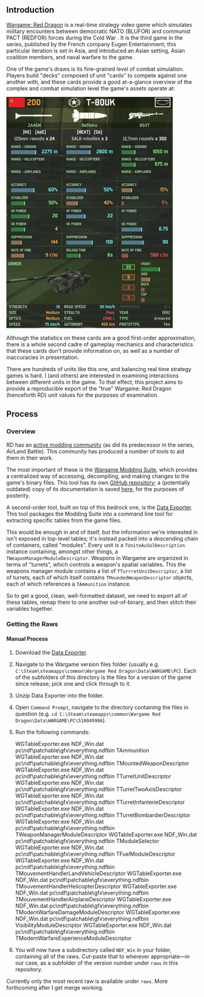 ## Introduction

[Wargame: Red Dragon](https://en.wikipedia.org/wiki/Wargame:_Red_Dragon) is a real-time strategy video game which
simulates military encounters between democratic NATO (BLUFOR) and communist PACT (REDFOR) forces during the Cold War
. It is the third game in the series, published by the French company Eugen Entertainment; this particular iteration
is set in Asia, and introduced an Asian setting, Asian coalition members, and naval warfare to the game.

One of the game's draws is its fine-grained level of combat simulation. Players build "decks" composed of unit
"cards" to compete against one another with, and these cards provide a good at-a-glance overview of the complex and
combat simulation level the game's assets operate at:

![stuff](figures/T80UK-Unit-Card.png)

Although the statistics on these cards are a good first-order approximation, there is a whole second cadre of
gameplay mechanics and characteristics that these cards don't provide information on, as well as a number of
inaccuracies in presentation.

There are hundreds of units like this one, and balancing real time strategy games is hard. I (and others) are interested
in examining interactions between different units in the game. To that effect, this project aims to provide a
reproducible export of the "true" Wargame: Red Dragon (henceforth RD) unit values for the purposes of examination.

## Process
### Overview

RD has an [active modding community](http://forums.eugensystems.com/viewforum.php?f=187) (as did its predecessor in
the series, AirLand Battle). This community has produced a number of tools to aid them in their work.

The most important of these is the [Wargame Modding Suite](http://forums.eugensystems.com/viewtopic.php?t=45922), which
provides a centralized way of accessing, decompiling, and making changes to the game's binary files. This tool has
its own [GitHub repository](https://github.com/enohka/moddingSuite); a (potentially outdated) copy of its
documentation is saved [here](figures\wargame-modding-suite.pdf), for the purposes of posterity.

A second-order tool, built on top of this bedrock one, is the [Data Exporter](http://forums.eugensystems.com/viewtopic.php?f=187&t=57927&sid=3be76da66f1adb0d5a78b97d9f2f0d94).
This tool packages the Modding Suite into a command line tool for extracting specific tables from the game files.

This would be enough in and of itself, but the information we're interested in isn't exposed in top-level tables;
it's instead packed into a descending chain of containers, called "modules". Every unit is a
`TUniteAuSolDescription` instance containing, amongst other things, a `TWeaponManagerModuleDescriptor`. Weapons in
Wargame are organized in terms of "turrets", which controls a weapon's spatial variables. This the weapons manager
module contains a list of `TTurrretUnitDescriptor`, a list of turrets, each of which itself
contains `TMoundedWeaponDescriptor` objects, each of which references a `TAmmunition` instance.

So to get a good, clean, well-formatted dataset, we need to export all of these tables, remap them to one another
out-of-binary, and then stitch their variables together.

### Getting the Raws

#### Manual Process

1. Download the [Data Exporter](http://forums.eugensystems.com/viewtopic.php?f=187&t=57927&sid=3be76da66f1adb0d5a78b97d9f2f0d94).
2. Navigate to the Wargame version files folder (usually e.g. `C:\Steam\steamapps\common\Wargame Red
Dragon\Data\WARGAME\PC`). Each of the subfolders of this directory is the files for a version of the game since
release; pick one and click through to it.
3. Unzip Data Exporter into the folder.
4. Open `Command Prompt`, navigate to the directory containing the files in question (e.g. `cd
C:\Steam\steamapps\common\Wargame Red Dragon\Data\WARGAME\PC\510049986`).
5. Run the following commands:


    WGTableExporter.exe NDF_Win.dat pc\ndf\patchable\gfx\everything.ndfbin TAmmunition
    WGTableExporter.exe NDF_Win.dat pc\ndf\patchable\gfx\everything.ndfbin TMountedWeaponDescriptor
    WGTableExporter.exe NDF_Win.dat pc\ndf\patchable\gfx\everything.ndfbin TTurretUnitDescriptor
    WGTableExporter.exe NDF_Win.dat pc\ndf\patchable\gfx\everything.ndfbin TTurretTwoAxisDescriptor
    WGTableExporter.exe NDF_Win.dat pc\ndf\patchable\gfx\everything.ndfbin TTurretInfanterieDescriptor
    WGTableExporter.exe NDF_Win.dat pc\ndf\patchable\gfx\everything.ndfbin TTurretBombardierDescriptor
    WGTableExporter.exe NDF_Win.dat pc\ndf\patchable\gfx\everything.ndfbin TWeaponManagerModuleDescriptor
    WGTableExporter.exe NDF_Win.dat pc\ndf\patchable\gfx\everything.ndfbin TModuleSelector
    WGTableExporter.exe NDF_Win.dat pc\ndf\patchable\gfx\everything.ndfbin TFuelModuleDescriptor
    WGTableExporter.exe NDF_Win.dat pc\ndf\patchable\gfx\everything.ndfbin TMouvementHandlerLandVehicleDescriptor
    WGTableExporter.exe NDF_Win.dat pc\ndf\patchable\gfx\everything.ndfbin TMouvementHandlerHelicopterDescriptor
    WGTableExporter.exe NDF_Win.dat pc\ndf\patchable\gfx\everything.ndfbin TMouvementHandlerAirplaneDescriptor
    WGTableExporter.exe NDF_Win.dat pc\ndf\patchable\gfx\everything.ndfbin TModernWarfareDamageModuleDescriptor
    WGTableExporter.exe NDF_Win.dat pc\ndf\patchable\gfx\everything.ndfbin VisibilityModuleDescriptor
    WGTableExporter.exe NDF_Win.dat pc\ndf\patchable\gfx\everything.ndfbin TModernWarfareExperienceModuleDescriptor

6. You will now have a subdirectory called `NDF_Win` in your folder, containing all of the raws. Cut-paste that to
wherever appropriate&mdash;in our case, as a subfolder of the version number under `raws` in this repository.

Currently only the most recent raw is available under `raws`. More forthcoming after I get merge
working.